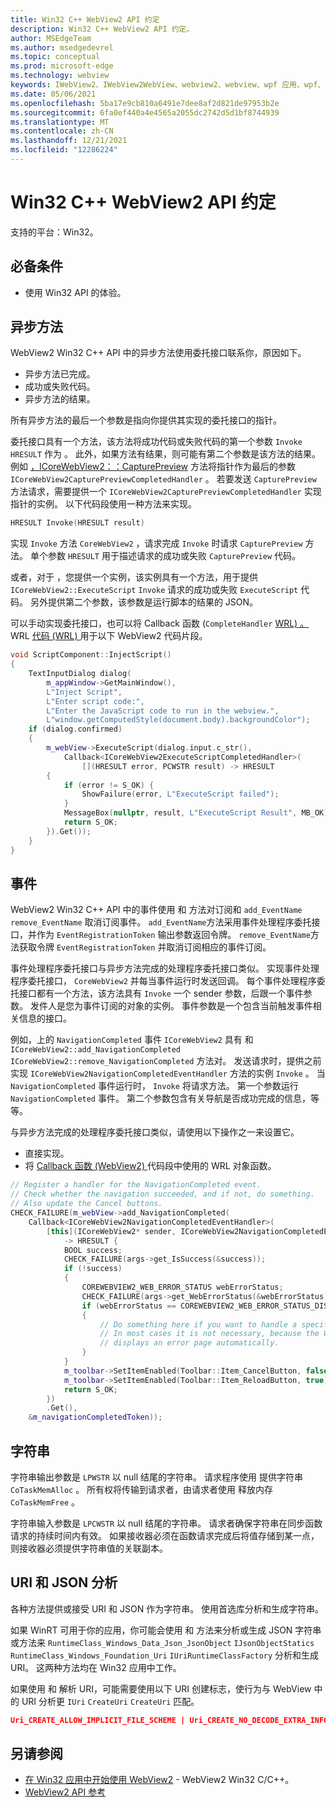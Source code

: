 ```yaml
---
title: Win32 C++ WebView2 API 约定
description: Win32 C++ WebView2 API 约定。
author: MSEdgeTeam
ms.author: msedgedevrel
ms.topic: conceptual
ms.prod: microsoft-edge
ms.technology: webview
keywords: IWebView2、IWebView2WebView、webview2、webview、wpf 应用、wpf、edge、ICoreWebView2、ICoreWebView2Host、浏览器控件、边缘 html
ms.date: 05/06/2021
ms.openlocfilehash: 5ba17e9cb810a6491e7dee8af2d821de97953b2e
ms.sourcegitcommit: 6fa0ef440a4e4565a2055dc2742d5d1bf8744939
ms.translationtype: MT
ms.contentlocale: zh-CN
ms.lasthandoff: 12/21/2021
ms.locfileid: "12286224"
---
```

# <a name="win32-c-webview2-api-conventions"></a>Win32 C++ WebView2 API 约定

支持的平台：Win32。


<!-- ====================================================================== -->
## <a name="prerequisites"></a>必备条件

*   使用 Win32 API 的体验。


<!-- ====================================================================== -->
## <a name="async-methods"></a>异步方法

WebView2 Win32 C++ API 中的异步方法使用委托接口联系你，原因如下。

*   异步方法已完成。
*   成功或失败代码。
*   异步方法的结果。

所有异步方法的最后一个参数是指向你提供其实现的委托接口的指针。

委托接口具有一个方法，该方法将成功代码或失败代码的第一个参数 `Invoke` `HRESULT` 作为 。  此外，如果方法有结果，则可能有第二个参数是该方法的结果。  例如 [，ICoreWebView2：：CapturePreview](/microsoft-edge/webview2/reference/win32/icorewebview2#capturepreview) 方法将指针作为最后的参数 `ICoreWebView2CapturePreviewCompletedHandler` 。  若要发送 `CapturePreview` 方法请求，需要提供一个 `ICoreWebView2CapturePreviewCompletedHandler` 实现指针的实例。  以下代码段使用一种方法来实现。

```cpp
HRESULT Invoke(HRESULT result)
```

实现 `Invoke` 方法 `CoreWebView2` ，请求完成 `Invoke` 时请求 `CapturePreview` 方法。  单个参数 `HRESULT` 用于描述请求的成功或失败 `CapturePreview` 代码。

或者，对于 ，您提供一个实例，该实例具有一个方法，用于提供 `ICoreWebView2::ExecuteScript` `Invoke` 请求的成功或失败 `ExecuteScript` 代码。  另外提供第二个参数，该参数是运行脚本的结果的 JSON。

可以手动实现委托接口，也可以将 Callback 函数 (`CompleteHandler` [WRL) 。 ](/cpp/cppcx/wrl/callback-function-wrl)  WRL [代码 (WRL) ](/cpp/cppcx/wrl/callback-function-wrl) 用于以下 WebView2 代码片段。

```cpp
void ScriptComponent::InjectScript()
{
    TextInputDialog dialog(
        m_appWindow->GetMainWindow(),
        L"Inject Script",
        L"Enter script code:",
        L"Enter the JavaScript code to run in the webview.",
        L"window.getComputedStyle(document.body).backgroundColor");
    if (dialog.confirmed)
    {
        m_webView->ExecuteScript(dialog.input.c_str(),
            Callback<ICoreWebView2ExecuteScriptCompletedHandler>(
                [](HRESULT error, PCWSTR result) -> HRESULT
        {
            if (error != S_OK) {
                ShowFailure(error, L"ExecuteScript failed");
            }
            MessageBox(nullptr, result, L"ExecuteScript Result", MB_OK);
            return S_OK;
        }).Get());
    }
}
```


<!-- ====================================================================== -->
## <a name="events"></a>事件

WebView2 Win32 C++ API 中的事件使用 和 方法对订阅和 `add_EventName` `remove_EventName` 取消订阅事件。  `add_EventName`方法采用事件处理程序委托接口，并作为 `EventRegistrationToken` 输出参数返回令牌。  `remove_EventName`方法获取令牌 `EventRegistrationToken` 并取消订阅相应的事件订阅。

事件处理程序委托接口与异步方法完成的处理程序委托接口类似。  实现事件处理程序委托接口， `CoreWebView2` 并每当事件运行时发送回调。  每个事件处理程序委托接口都有一个方法，该方法具有 `Invoke` 一个 sender 参数，后跟一个事件参数。  发件人是您为事件订阅的对象的实例。  事件参数是一个包含当前触发事件相关信息的接口。

例如，上的 `NavigationCompleted` 事件 `ICoreWebView2` 具有 和 `ICoreWebView2::add_NavigationCompleted` `ICoreWebView2::remove_NavigationCompleted` 方法对。  发送请求时，提供之前实现 `ICoreWebView2NavigationCompletedEventHandler` 方法的实例 `Invoke` 。  当 `NavigationCompleted` 事件运行时， `Invoke` 将请求方法。  第一个参数运行 `NavigationCompleted` 事件。  第二个参数包含有关导航是否成功完成的信息，等等。

与异步方法完成的处理程序委托接口类似，请使用以下操作之一来设置它。

*   直接实现。
*   将 [Callback 函数 (WebView2) ](/cpp/cppcx/wrl/callback-function-wrl) 代码段中使用的 WRL 对象函数。

<!-- todo:  what is async method completed handler delegate interface?  Is there a shorter name for it?  -->

```cpp
// Register a handler for the NavigationCompleted event.
// Check whether the navigation succeeded, and if not, do something.
// Also update the Cancel buttons.
CHECK_FAILURE(m_webView->add_NavigationCompleted(
    Callback<ICoreWebView2NavigationCompletedEventHandler>(
        [this](ICoreWebView2* sender, ICoreWebView2NavigationCompletedEventArgs* args)
            -> HRESULT {
            BOOL success;
            CHECK_FAILURE(args->get_IsSuccess(&success));
            if (!success)
            {
                COREWEBVIEW2_WEB_ERROR_STATUS webErrorStatus;
                CHECK_FAILURE(args->get_WebErrorStatus(&webErrorStatus));
                if (webErrorStatus == COREWEBVIEW2_WEB_ERROR_STATUS_DISCONNECTED)
                {
                    // Do something here if you want to handle a specific error case.
                    // In most cases it is not necessary, because the WebView
                    // displays an error page automatically.
                }
            }
            m_toolbar->SetItemEnabled(Toolbar::Item_CancelButton, false);
            m_toolbar->SetItemEnabled(Toolbar::Item_ReloadButton, true);
            return S_OK;
        })
        .Get(),
    &m_navigationCompletedToken));
```


<!-- ====================================================================== -->
## <a name="strings"></a>字符串

字符串输出参数是 `LPWSTR` 以 null 结尾的字符串。  请求程序使用 提供字符串 `CoTaskMemAlloc` 。  所有权将传输到请求者，由请求者使用 释放内存 `CoTaskMemFree` 。

字符串输入参数是 `LPCWSTR` 以 null 结尾的字符串。  请求者确保字符串在同步函数请求的持续时间内有效。  如果接收器必须在函数请求完成后将值存储到某一点，则接收器必须提供字符串值的关联副本。


<!-- ====================================================================== -->
## <a name="uri-and-json-parsing"></a>URI 和 JSON 分析

各种方法提供或接受 URI 和 JSON 作为字符串。  使用首选库分析和生成字符串。

如果 WinRT 可用于你的应用，你可能会使用 和 方法来分析或生成 JSON 字符串或方法来 `RuntimeClass_Windows_Data_Json_JsonObject` `IJsonObjectStatics` `RuntimeClass_Windows_Foundation_Uri` `IUriRuntimeClassFactory` 分析和生成 URI。  这两种方法均在 Win32 应用中工作。

如果使用 和 解析 URI，可能需要使用以下 URI 创建标志，使行为与 WebView 中的 URI 分析更 `IUri` `CreateUri` `CreateUri` 匹配。

```json
Uri_CREATE_ALLOW_IMPLICIT_FILE_SCHEME | Uri_CREATE_NO_DECODE_EXTRA_INFO
```


<!-- ====================================================================== -->
## <a name="see-also"></a>另请参阅

*  [在 Win32 应用中开始使用 WebView2](../get-started/win32.md) - WebView2 Win32 C/C++。
*  [WebView2 API 参考](/dotnet/api/microsoft.web.webview2.wpf.webview2)
